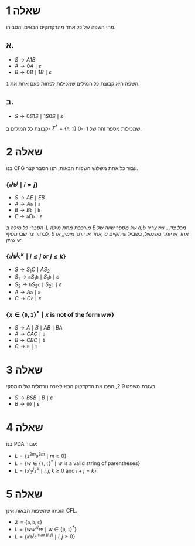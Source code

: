 

# שאלה 1 

מהי השפה של כל אחד מהדקדוקים הבאים. הסבירו.
## א.

- $S \to A1B$
- $A\to 0A\mid \varepsilon$
- $B\to 0B\mid 1B\mid \varepsilon$

השפה היא קבוצת כל המילים שמכילות לפחות פעם אחת את $\texttt{1}$.

## ב.

- $S\to 0S1S\mid 1S0S \mid \varepsilon$

קבוצת כל המילים ב- $\Sigma^*=\{ \texttt{0},\texttt{1} \}$ שמכילות מספר זהה של 1 ו-0.

# שאלה 2

בנו CFG עבור כל אחת משלוש השפות הבאות, תנו הסבר קצר.

### $\{\texttt{a}^i\texttt{b}^j\mid i\neq j\}$

- $S\to AE\mid  EB$
- $A\to A\texttt{a}\mid \texttt{a}$
- $B\to B\texttt{b}\mid \texttt{b}$
- $E\to \texttt{a}E\texttt{b}\mid \varepsilon$

_הסבר: כל מילה ב-L מורכבת מתת מילה E של מספר שווה של a,b מכל צד... ואז צריך לבחור צד שבו נוסיף, b אחד או יותר מימין, או, a אחד או יותר משמאל, בשביל שיתקיים אי שויון_.

### $\{ \texttt{a}^i\texttt{b}^j\texttt{c}^k\mid i\leq j\text{ or }j\leq k \}$

- $S\to S_{1}C\mid AS_{2}$
- $S_{1}\to \texttt{a}S_{1}\texttt{b}\mid S_{1}\texttt{b}\mid \varepsilon$
- $S_{2}\to \texttt{b}S_{2}\texttt{c}\mid S_{2}\texttt{c}\mid \varepsilon$
- $A\to A\texttt{a}\mid \varepsilon$
- $C\to C\texttt{c}\mid \varepsilon$

### $\{ x \in \{ \texttt{0},\texttt{1} \}^*\mid x \text{ is not of the form }ww \}$

- $S\to A\mid B\mid AB\mid BA$
- $A\to CAC\mid \texttt{0}$
- $B\to CBC\mid \texttt{1}$
- $C\to \texttt{0}\mid \texttt{1}$

# שאלה 3

בעזרת משפט 2.9, הפכו את הדקדקוק הבא לצורה נורמלית של חומסקי.

- $S\to BSB \mid B \mid \varepsilon$
- $B\to \texttt{00}\mid \varepsilon$

# שאלה 4

בנו PDA עבור:

- $L=\{ \texttt{1}^{2m}\texttt{0}^{3m} \mid m\geq 0 \}$
- $L=\{ w\in\{ \texttt{)},\texttt{(} \}^* \mid  w \text{ is a valid string of parentheses}\}$
- $L=\{ \texttt{x}^i\texttt{y}^j\texttt{z}^k \mid i,j,k\geq 0\text{ and }i+j=k \}$

# שאלה 5 

הוכיחו שהשפות הבאות אינן CFL.

- $\Sigma=\{ \texttt{a},\texttt{b},\texttt{c} \}$
- $L=\{ ww^{\mathcal{R}}w \mid w\in\{ \texttt{0},\texttt{1} \}^*\}$
- $L=\{ \texttt{a}^i\texttt{b}^{j}\texttt{c}^{\max(i,j)} \mid i,j\geq 0\}$

